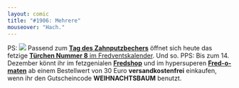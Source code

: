 ```yaml
---
layout: comic
title: "#1906: Mehrere"
mouseover: "Hach."
---
```


PS:
<a href="http://www.fonflatter.de/advent10"><img src="http://www.fonflatter.de/adv10/erfindungen_s.png"></a>
Passend zum <a href="http://www.fonflatter.de/kalender"><strong>Tag des Zahnputzbechers</strong></a> öffnet sich heute das fetzige <a href="http://www.fonflatter.de/advent10"><strong>Türchen Nummer 8</strong> im Fredventskalender</a>.
Und so.
PPS:
Bis zum 14. Dezember könnt ihr im fetzgenialen <a href="http://fredshop.spreadshirt.net/"><strong>Fredshop</strong></a> und im hypersuperen <a href="http://fred-o-mat.spreadshirt.net/"><strong>Fred-o-maten</strong></a> ab einem Bestellwert von 30 Euro <strong>versandkostenfrei</strong> einkaufen, wenn ihr den Gutscheincode <strong>WEIHNACHTSBAUM</strong> benutzt.
